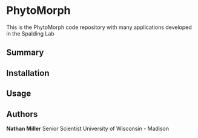 # PhytoMorph
This is the PhytoMorph code repository with many applications developed in the Spalding Lab

## Summary

## Installation

## Usage

## Authors
**Nathan Miller** Senior Scientist
    University of Wisconsin - Madison
